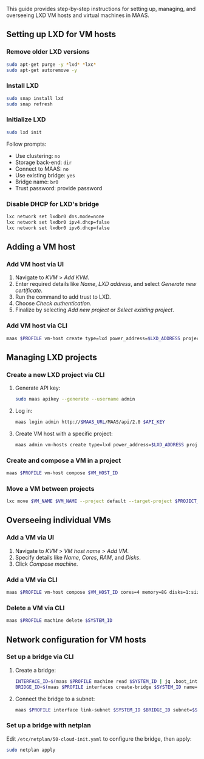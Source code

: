 This guide provides step-by-step instructions for setting up, managing, and overseeing LXD VM hosts and virtual machines in MAAS.

## Setting up LXD for VM hosts

### Remove older LXD versions
```bash
sudo apt-get purge -y *lxd* *lxc*
sudo apt-get autoremove -y
```

### Install LXD
```bash
sudo snap install lxd
sudo snap refresh
```

### Initialize LXD
```bash
sudo lxd init
```
Follow prompts:
- Use clustering: `no`
- Storage back-end: `dir`
- Connect to MAAS: `no`
- Use existing bridge: `yes`
- Bridge name: `br0`
- Trust password: provide password

### Disable DHCP for LXD's bridge
```bash
lxc network set lxdbr0 dns.mode=none
lxc network set lxdbr0 ipv4.dhcp=false
lxc network set lxdbr0 ipv6.dhcp=false
```

## Adding a VM host

### Add VM host via UI
1. Navigate to *KVM* > *Add KVM*.
2. Enter required details like *Name*, *LXD address*, and select *Generate new certificate*.
3. Run the command to add trust to LXD.
4. Choose *Check authentication*.
5. Finalize by selecting *Add new project* or *Select existing project*.

### Add VM host via CLI
```bash
maas $PROFILE vm-host create type=lxd power_address=$LXD_ADDRESS project=$PROJECT_NAME
```

## Managing LXD projects

### Create a new LXD project via CLI
1. Generate API key:
   ```bash
   sudo maas apikey --generate --username admin
   ```
2. Log in:
   ```bash
   maas login admin http://$MAAS_URL/MAAS/api/2.0 $API_KEY
   ```
3. Create VM host with a specific project:
   ```bash
   maas admin vm-hosts create type=lxd power_address=$LXD_ADDRESS project=$PROJECT_NAME
   ```

### Create and compose a VM in a project
```bash
maas $PROFILE vm-host compose $VM_HOST_ID
```

### Move a VM between projects
```bash
lxc move $VM_NAME $VM_NAME --project default --target-project $PROJECT_NAME
```

## Overseeing individual VMs

### Add a VM via UI
1. Navigate to *KVM* > *VM host name* > *Add VM*.
2. Specify details like *Name*, *Cores*, *RAM*, and *Disks*.
3. Click *Compose machine*.

### Add a VM via CLI
```bash
maas $PROFILE vm-host compose $VM_HOST_ID cores=4 memory=8G disks=1:size=20G
```

### Delete a VM via CLI
```bash
maas $PROFILE machine delete $SYSTEM_ID
```

## Network configuration for VM hosts

### Set up a bridge via CLI
1. Create a bridge:
   ```bash
   INTERFACE_ID=$(maas $PROFILE machine read $SYSTEM_ID | jq .boot_interface.id)
   BRIDGE_ID=$(maas $PROFILE interfaces create-bridge $SYSTEM_ID name=br0 parent=$INTERFACE_ID | jq .id)
   ```
2. Connect the bridge to a subnet:
   ```bash
   maas $PROFILE interface link-subnet $SYSTEM_ID $BRIDGE_ID subnet=$SUBNET_ID mode="STATIC" ip_address="10.0.0.101"
   ```

### Set up a bridge with netplan
Edit `/etc/netplan/50-cloud-init.yaml` to configure the bridge, then apply:
```bash
sudo netplan apply
```